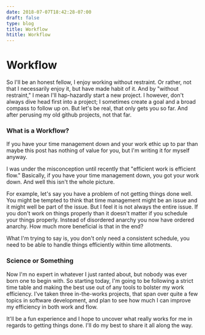```yaml
---
date: 2018-07-07T18:42:28-07:00
draft: false
type: blog
title: Workflow
htitle: Workflow
---
```


# Workflow

So I'll be an honest fellow, I enjoy working without restraint. Or rather, not
that I necessarily enjoy it, but have made habit of it. And by "without
restraint," I mean I'll hap-hazardly start a new project. I however, don't
always dive head first into a project; I sometimes create a goal and a broad
compass to follow up on. But let's be real, that only gets you so far. And after
perusing my old github projects, not that far.

### What is a Workflow?

If you have your time management down and your work ethic up to par than maybe
this post has nothing of value for you, but I'm writing it for myself anyway.

I was under the misconception until recently that "efficient work is efficient
flow." Basically, if you have your time management down, you got your work down.
And well this isn't the whole picture.

For example, let's say you have a problem of not getting things done well. You
might be tempted to think that time management might be an issue and it might
well be part of the issue. But I feel it is not always the entire issue. If you
don't work on things properly than it doesn't matter if you schedule your things
properly. Instead of disordered anarchy you now have ordered anarchy. How much
more beneficial is that in the end?

What I'm trying to say is, you don't only need a consistent schedule, you need
to be able to handle things efficiently within time allotments.

### Science or Something

Now I'm no expert in whatever I just ranted about, but nobody was ever born one
to begin with. So starting today, I'm going to be following a strict time table
and making the best use out of any tools to bolster my work efficiency. I've
taken three in-the-works projects, that span over quite a few topics in software
development, and plan to see how much I can improve my efficiency in both work
and flow.

It'll be a fun experience and I hope to uncover what really works for me in
regards to getting things done. I'll do my best to share it all along the way.

